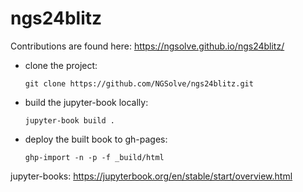 # ngs24blitz

Contributions are found here:
https://ngsolve.github.io/ngs24blitz/

* clone the project:

      git clone https://github.com/NGSolve/ngs24blitz.git

* build the jupyter-book locally:

      jupyter-book build .

* deploy the built book to gh-pages:

      ghp-import -n -p -f _build/html

jupyter-books: https://jupyterbook.org/en/stable/start/overview.html
